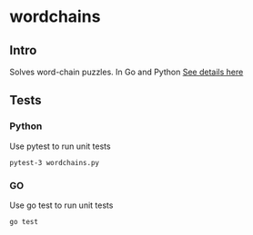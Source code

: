 # wordchains

## Intro
Solves word-chain puzzles. In Go and Python
[See details here](http://codekata.com/kata/kata19-word-chains/)



## Tests

### Python
Use pytest to run unit tests

```
pytest-3 wordchains.py
```

### GO
Use go test to run unit tests
```
go test
```


